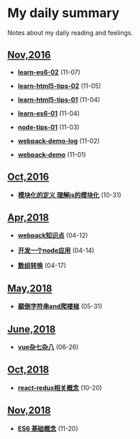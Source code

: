 # My daily summary
Notes about my daily reading and feelings.

## [Nov,2016](2016/Nov/)

- **[learn-es6-02](2016/Nov/7th/learn-es6-02.md)** (11-07)

- **[learn-html5-tips-02](2016/Nov/5th/learn-html5-tips-02.md)** (11-05)

- **[learn-html5-tips-01](2016/Nov/4th/learn-html5-tips-01.md)** (11-04)

- **[learn-es6-01](2016/Nov/4th/learn-es6-01.md)** (11-04)

- **[node-tips-01](2016/Nov/3rd/node-tips-01.md)** (11-03)

- **[webpack-demo-log](2016/Nov/2nd/webpack-log.md)** (11-02) 

- **[webpack-demo](2016/Nov/2nd/webpack-log.md)** (11-01)



## [Oct,2016](2016/Oct/)

- **[模块化的定义 理解js的模块化](2016/Oct/31st/module.md)** (10-31)

## [Apr,2018](2018/Apr/)

- **[webpack知识点](2018/Apr/webpack知识点.md)** (04-12)

- **[开发一个node应用](2018/Apr/开发一个node应用.md)** (04-14)

- **[数组转换](2018/Apr/数组转换.md)** (04-17)

## [May,2018](2018/May/)

- **[颠倒字符串and爬楼梯](2018/May/颠倒字符串and爬楼梯.md)** (05-31)

## [June,2018](2018/June/)

- **[vue杂七杂八](2018/June/some-vue-tips.md)** (06-26)

## [Oct,2018](2018/Oct/)

- **[react-redux相关概念](2018/Oct/react-redux-note.md)** (10-20)

## [Nov,2018](2018/Nov/)

- **[ES6 基础概念](2018/Nov/ES6基础.md)** (11-20)
